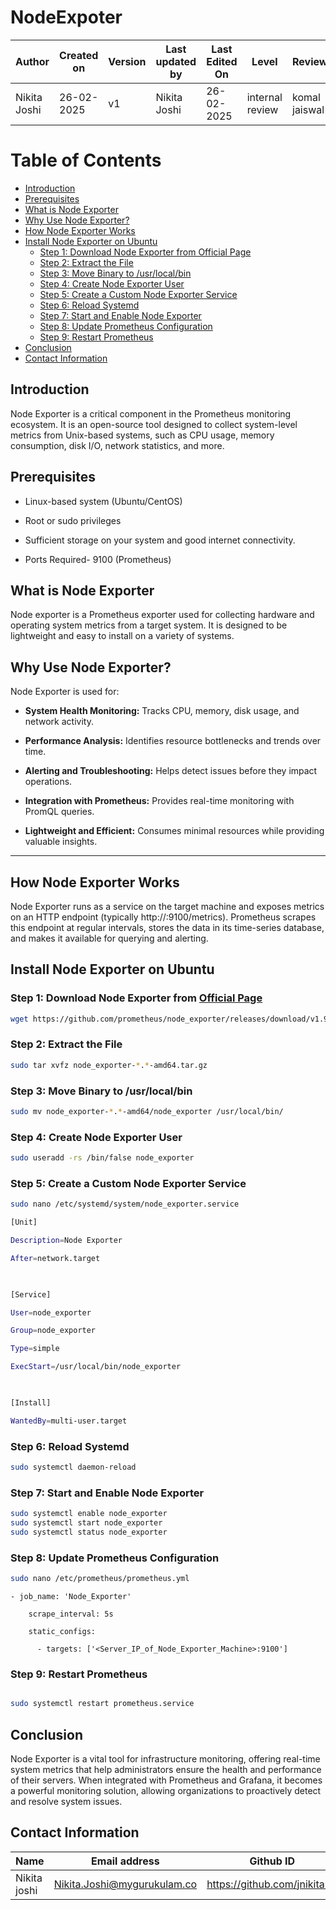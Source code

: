 # **NodeExpoter**

| **Author** | **Created on** | **Version** | **Last updated by**|**Last Edited On**|**Level** |**Reviewer** |
|------------|---------------------------|-------------|----------------|-----|-------------|-------------|
| Nikita Joshi|  26-02-2025           | v1         | Nikita Joshi    |26-02-2025    |  internal review | komal jaiswal | 

# Table of Contents

- [Introduction](#introduction)
- [Prerequisites](#prerequisites)
- [What is Node Exporter](#what-is-node-exporter)
- [Why Use Node Exporter?](#why-use-node-exporter)
- [How Node Exporter Works](#how-node-exporter-works)
- [Install Node Exporter on Ubuntu](#install-node-exporter-on-ubuntu)
  - [Step 1: Download Node Exporter from Official Page](#step-1-download-node-exporter-from-official-page)
  - [Step 2: Extract the File](#step-2-extract-the-file)
  - [Step 3: Move Binary to /usr/local/bin](#step-3-move-binary-to-usrlocalbin)
  - [Step 4: Create Node Exporter User](#step-4-create-node-exporter-user)
  - [Step 5: Create a Custom Node Exporter Service](#step-5-create-a-custom-node-exporter-service)
  - [Step 6: Reload Systemd](#step-6-reload-systemd)
  - [Step 7: Start and Enable Node Exporter](#step-7-start-and-enable-node-exporter)
  - [Step 8: Update Prometheus Configuration](#step-8-update-prometheus-configuration)
  - [Step 9: Restart Prometheus](#step-9-restart-prometheus)
- [Conclusion](#conclusion)
- [Contact Information](#contact-information)


## **Introduction**

Node Exporter is a critical component in the Prometheus monitoring ecosystem. It is an open-source tool designed to collect system-level metrics from Unix-based systems, such as CPU usage, memory consumption, disk I/O, network statistics, and more. 

## **Prerequisites**

- Linux-based system (Ubuntu/CentOS)

- Root or sudo privileges
- Sufficient storage on your system and good internet connectivity.
- Ports Required- 9100 (Prometheus)
  
## **What is Node Exporter**
Node exporter is a Prometheus exporter used for collecting hardware and operating system metrics from a target system. 
It is designed to be lightweight and easy to install on a variety of systems.

## **Why Use Node Exporter?**

Node Exporter is used for:

- **System Health Monitoring:** Tracks CPU, memory, disk usage, and network activity.

- **Performance Analysis:** Identifies resource bottlenecks and trends over time.

- **Alerting and Troubleshooting:** Helps detect issues before they impact operations.

- **Integration with Prometheus:** Provides real-time monitoring with PromQL queries.

- **Lightweight and Efficient:** Consumes minimal resources while providing valuable insights.
___

## **How Node Exporter Works**
Node Exporter runs as a service on the target machine and exposes metrics on an HTTP endpoint (typically http://<host>:9100/metrics). 
Prometheus scrapes this endpoint at regular intervals, stores the data in its time-series database, and makes it available for querying and alerting.

## **Install Node Exporter on Ubuntu**

### **Step 1: Download Node Exporter from [Official Page](https://prometheus.io/download/#node_exporter)**
``` bash
wget https://github.com/prometheus/node_exporter/releases/download/v1.9.0/node_exporter-1.9.0.linux-amd64.tar.gz
```
### **Step 2: Extract the File**

``` bash
sudo tar xvfz node_exporter-*.*-amd64.tar.gz
```

### **Step 3: Move Binary to /usr/local/bin**
``` bash
sudo mv node_exporter-*.*-amd64/node_exporter /usr/local/bin/
```
### **Step 4: Create Node Exporter User**

``` bash
sudo useradd -rs /bin/false node_exporter
```
### **Step 5: Create a Custom Node Exporter Service**
``` bash
sudo nano /etc/systemd/system/node_exporter.service
```
``` bash
[Unit]

Description=Node Exporter

After=network.target

 

[Service]

User=node_exporter

Group=node_exporter

Type=simple

ExecStart=/usr/local/bin/node_exporter

 

[Install]

WantedBy=multi-user.target

```

### **Step 6: Reload Systemd**
``` bash
sudo systemctl daemon-reload
```

### **Step 7: Start and Enable Node Exporter**
``` bash
sudo systemctl enable node_exporter
sudo systemctl start node_exporter
sudo systemctl status node_exporter
```

### **Step 8: Update Prometheus Configuration**

``` bash
sudo nano /etc/prometheus/prometheus.yml
```
```
- job_name: 'Node_Exporter'

    scrape_interval: 5s

    static_configs:

      - targets: ['<Server_IP_of_Node_Exporter_Machine>:9100']
```

### **Step 9: Restart Prometheus**
``` bash

sudo systemctl restart prometheus.service
```

## **Conclusion**

Node Exporter is a vital tool for infrastructure monitoring, offering real-time system metrics that help administrators ensure the health and performance of their servers. 
When integrated with Prometheus and Grafana, it becomes a powerful monitoring solution, allowing organizations to proactively detect and resolve system issues.

## **Contact Information**

| **Name** | **Email address**            | **Github ID**
|----------|-------------------------------|-------------------|
| Nikita joshi    | Nikita.Joshi@mygurukulam.co    | https://github.com/jnikita19  |

